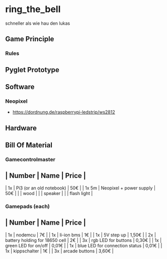 # ring_the_bell
schneller als wie hau den lukas

## Game Principle
### Rules


## Pyglet Prototype


## Software
### Neopixel
* https://dordnung.de/raspberrypi-ledstrip/ws2812


## Hardware


## Bill Of Material
### Gamecontrolmaster
| Number | Name | Price |
-------------------------
| 1x | Pi3 (or an old notebook) | 50€ |
| 1x 5m | Neopixel + power supply  | 50€ |
| | wood |
| | speaker |
| | flash light |

### Gamepads (each)
| Number | Name | Price |
-------------------------
| 1x | nodemcu | 7€ |
| 1x | li-ion bms | 1€ |
| 1x | 5V step up | 1,50€ |
| 2x | battery holding for 18650 cell | 2€ |
| 3x | rgb LED for buttons | 0,30€ |
| 1x | green LED for on/off | 0,01€ |
| 1x | blue LED for connection status | 0,01€ |
| 1x | kippschalter | 1€ |
| 3x | arcade buttons | 3,60€ |
